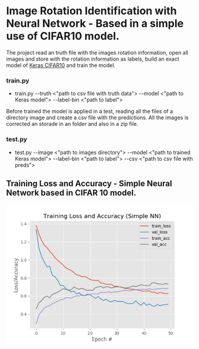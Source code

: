 # Image Rotation Identification with Neural Network - Based in a simple use of CIFAR10 model. 

The project read an truth file with the images rotation information, open all images and store with the rotation information as labels, build an exact model of [Keras CIFAR10](https://keras.io/examples/cifar10_cnn/) and train the model.

### train.py
- train.py --truth <"path to csv file with truth data"> --model <"path to Keras model"> --label-bin <"path to label">

Before trained the model is applied in a test, reading all the files of a directory image and create a csv file with the predictions. All the images is corrected an storade in an folder and also in a zip file.

### test.py
- test.py --image <"path to images directory"> --model <"path to trained Keras model"> --label-bin <"path to label"> --csv <"path to csv file with preds">

## Training Loss and Accuracy - Simple Neural Network based in CIFAR 10 model.

![Training Loss and Accuracy](https://raw.githubusercontent.com/lucasebs/image-rotation-neural-network/master/fig.png)
